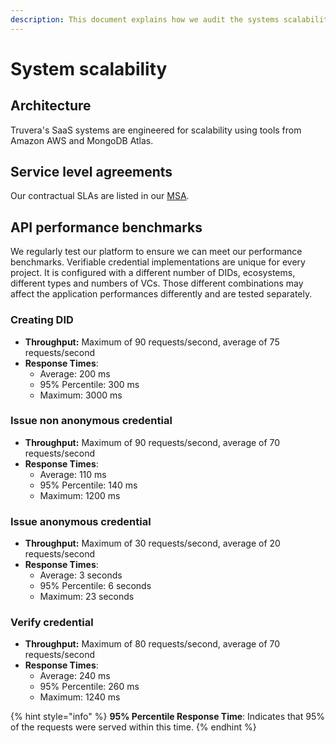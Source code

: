 ```yaml
---
description: This document explains how we audit the systems scalability.
---
```


# System scalability

## Architecture

Truvera's SaaS systems are engineered for scalability using tools from Amazon AWS and MongoDB Atlas.

## Service level agreements

Our contractual SLAs are listed in our [MSA](https://www.dock.io/master-services-agreement).&#x20;

## API performance benchmarks

We regularly test our platform to ensure we can meet our performance benchmarks. Verifiable credential implementations are unique for every project. It is configured with a different number of DIDs, ecosystems, different types and numbers of VCs. Those different combinations may affect the application performances differently and are tested separately.

### Creating DID

* **Throughput:** Maximum of 90 requests/second, average of 75 requests/second
* **Response Times**:
  * Average: 200 ms
  * 95% Percentile: 300 ms
  * Maximum: 3000 ms

### Issue non anonymous credential

* **Throughput:** Maximum of 90 requests/second, average of 70 requests/second
* **Response Times**:
  * Average: 110 ms
  * 95% Percentile: 140 ms
  * Maximum: 1200 ms &#x20;

### Issue anonymous credential

* **Throughput:** Maximum of 30 requests/second, average of 20 requests/second
* **Response Times**:
  * Average: 3 seconds
  * 95% Percentile: 6 seconds
  * Maximum: 23 seconds

### Verify credential

* **Throughput:** Maximum of 80 requests/second, average of 70 requests/second
* **Response Times**:
  * Average: 240 ms
  * 95% Percentile: 260 ms
  * Maximum: 1240 ms



{% hint style="info" %}
**95% Percentile Response Time**: Indicates that 95% of the requests were served within this time.
{% endhint %}

